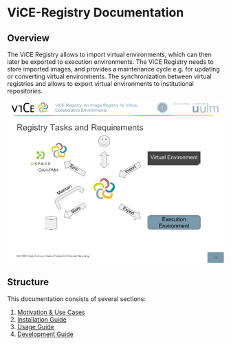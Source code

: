 # ViCE-Registry Documentation

## Overview

The ViCE Registry allows to import virtual environments, which can then later be
exported to execution environments. The ViCE Registry needs to store imported
images, and provides a maintenance cycle e.g. for updating or converting virtual
environments. The synchronization between virtual registries and allows to
export virtual environments to institutional repositories.

![ViCE Registry Overview](index_overview.png "ViCE Registry Overview")


## Structure

This documentation consists of several sections:

1. [Motivation & Use Cases](./motivation.md)
2. [Installation  Guide](./installation.md)
3. [Usage Guide](./usage.md)
4. [Development Guide](./development.md)

